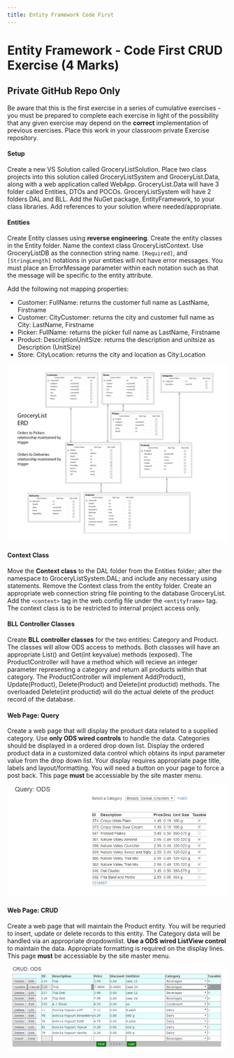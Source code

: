 ```yaml
---
title: Entity Framework Code First
---
```

# Entity Framework - Code First CRUD Exercise (4 Marks)

## Private GitHub Repo Only

Be aware that this is the first exercise in a series of cumulative exercises - you must be prepared to complete each exercise in light of the possibility that any given exercise may depend on the **correct** implementation of previous exercises. Place this work in your classroom private Exercise repository. 

#### Setup

Create a new VS Solution called GroceryListSolution. Place two class projects into this solution called GroceryListSystem and GroceryList.Data, along with a web application called WebApp. GroceryList.Data will have 3 folder called Entities, DTOs and POCOs. GroceryListSystem will have 2 folders DAL and BLL. Add the NuGet package, EntityFramework, to your class libraries. Add references to your solution where needed/appropriate.

#### Entities

Create Entity classes using **reverse engineering**. Create the entity classes in the Entity folder. Name the context class GroceryListContext. Use GroceryListDB as the connection string name. `[Required]`, and `[StringLength]` notations in your entities will not have error messages. You must place an ErrorMessage parameter within each notation such as that the message will be specific to the entity attribute.

Add the following not mapping properties:

- Customer: FullName: returns the customer full name as LastName, Firstname
- Customer: CityCustomer: returns the city and customer full name as City: LastName, Firstname
- Picker: FullName: returns the picker full name as LastName, Firstname
- Product: DescriptionUnitSize: returns the description and unitsize as Description (UnitSize)
- Store: CityLocation: returns the city and location as City:Location

![GroceryList ERD](./ef/grocerylist_erd.png)


#### Context Class

Move the **Context class** to the DAL folder from the Entities folder; alter the namespace to GroceryListSystem.DAL; and include any necessary using statements. Remove the Context class from the entity folder. Create an appropriate web connection string file pointing to the database GroceryList. Add the `<context>` tag in the web.config file under the `<entityframe>` tag. The context class is to be restricted to internal project access only.

#### BLL Controller Classes

Create **BLL controller classes** for the two entities: Category and Product. The classes will allow ODS access to methods. Both classses will have an appropriate List() and Get(int keyvalue) methods (exposed). The ProductController will have a method which will recieve an integer parameter representing a category and return all products within that category. The ProductController will implement Add(Product), Update(Product), Delete(Product) and Delete(int productid) methods. The overloaded Delete(int productid) will do the actual delete of the product record of the database.

#### Web Page: Query

Create a web page that will display the product data related to a supplied category. Use **only ODS wired controls** to handle the data. Categories should be displayed in a ordered drop down list. Display the ordered product data in a customized data control which obtains its input parameter value from the drop down list. Your display requires appropriate page title, labels and layout/formatting. You will need a button on your page to force a post back. This page **must** be accessiable by the site master menu.

![Sample query result](./ef/ExerciseQuery.png)



#### Web Page: CRUD

Create a web page that will maintain the Product entity. You will be requried to insert, update or delete records to this entity. The Category data will be handled via an appropriate dropdownlist. **Use a ODS wired ListView control** to maintain the data. Appropriate formatting is required on the display lines. This page **must** be accessiable by the site master menu.

![ListView CRUD](./ef/ExerciseCRUD.png)

